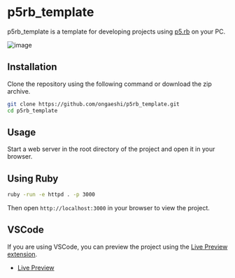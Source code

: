 # p5rb_template

p5rb_template is a template for developing projects using [p5.rb](https://github.com/ongaeshi/p5rb) on your PC.

![image](https://github.com/user-attachments/assets/46c3616c-4deb-44ec-bd78-e3f5bee56331)

## Installation

Clone the repository using the following command or download the zip archive.

```sh
git clone https://github.com/ongaeshi/p5rb_template.git
cd p5rb_template
```

## Usage

Start a web server in the root directory of the project and open it in your browser.

## Using Ruby

```sh
ruby -run -e httpd . -p 3000
```

Then open `http://localhost:3000` in your browser to view the project.

## VSCode

If you are using VSCode, you can preview the project using the [Live Preview extension](https://marketplace.visualstudio.com/items?itemName=ms-vscode.live-server).

- [Live Preview](https://marketplace.visualstudio.com/items?itemName=ms-vscode.live-server)